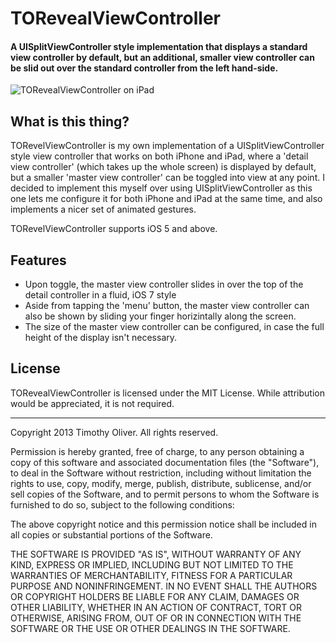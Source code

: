 # TORevealViewController
#### A UISplitViewController style implementation that displays a standard view controller by default, but an additional, smaller view controller can be slid out over the standard controller from the left hand-side.

![TORevealViewController on iPad](https://raw.github.com/TimOliver/TORevealViewController/master/Screenshots/TORevealViewController.png)

## What is this thing?

TORevelViewController is my own implementation of a UISplitViewController style view controller that works on both iPhone and iPad, where a 
'detail view controller' (which takes up the whole screen) is displayed by default, but a smaller 'master view controller' can be toggled into
view at any point.
I decided to implement this myself over using UISplitViewController as this one lets me configure it for both iPhone and iPad at the same time, and 
also implements a nicer set of animated gestures.

TORevelViewController supports iOS 5 and above.

## Features

  * Upon toggle, the master view controller slides in over the top of the detail controller in a fluid, iOS 7 style
  * Aside from tapping the 'menu' button, the master view controller can also be shown by sliding your finger horizintally along the screen.
  * The size of the master view controller can be configured, in case the full height of the display isn't necessary.

## License

TORevealViewController is licensed under the MIT License. While attribution would be appreciated, it is not required.

- - -

Copyright 2013 Timothy Oliver. All rights reserved.

Permission is hereby granted, free of charge, to any person obtaining a copy
of this software and associated documentation files (the "Software"), to
deal in the Software without restriction, including without limitation the
rights to use, copy, modify, merge, publish, distribute, sublicense, and/or
sell copies of the Software, and to permit persons to whom the Software is
furnished to do so, subject to the following conditions:

The above copyright notice and this permission notice shall be included in
all copies or substantial portions of the Software.

THE SOFTWARE IS PROVIDED "AS IS", WITHOUT WARRANTY OF ANY KIND, EXPRESS
OR IMPLIED, INCLUDING BUT NOT LIMITED TO THE WARRANTIES OF MERCHANTABILITY,
FITNESS FOR A PARTICULAR PURPOSE AND NONINFRINGEMENT. IN NO EVENT SHALL THE
AUTHORS OR COPYRIGHT HOLDERS BE LIABLE FOR ANY CLAIM, DAMAGES OR OTHER LIABILITY,
WHETHER IN AN ACTION OF CONTRACT, TORT OR OTHERWISE, ARISING FROM, OUT OF OR
IN CONNECTION WITH THE SOFTWARE OR THE USE OR OTHER DEALINGS IN THE SOFTWARE.